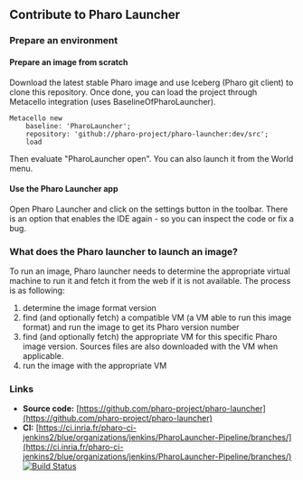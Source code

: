 ## Contribute to Pharo Launcher

### Prepare an environment
#### Prepare an image from scratch
Download the latest stable Pharo image and use Iceberg (Pharo git client) to clone this repository.
Once done, you can load the project through Metacello integration (uses BaselineOfPharoLauncher).

```Smalltalk
Metacello new
    baseline: 'PharoLauncher';
    repository: 'github://pharo-project/pharo-launcher:dev/src';
    load
```

Then evaluate  "PharoLauncher open". You can also launch it from the World menu.
#### Use the Pharo Launcher app
Open Pharo Launcher and click on the settings button in the toolbar.
There is an option that enables the IDE again - so you can inspect the code or fix a bug.

### What does the Pharo launcher to launch an image? 
To run an image, Pharo launcher needs to determine the appropriate virtual machine to run it and fetch it from the web if it is not available.
The process is as following:

1. determine the image format version
2. find (and optionally fetch) a compatible VM (a VM able to run this image format) and run the image to get its Pharo version number
3. find (and optionally fetch) the appropriate VM for this specific Pharo image version. Sources files are also downloaded with the VM when applicable.
4. run the image with the appropriate VM


### Links
- **Source code:** [https://github.com/pharo-project/pharo-launcher](https://github.com/pharo-project/pharo-launcher)
- **CI:** [https://ci.inria.fr/pharo-ci-jenkins2/blue/organizations/jenkins/PharoLauncher-Pipeline/branches/](https://ci.inria.fr/pharo-ci-jenkins2/blue/organizations/jenkins/PharoLauncher-Pipeline/branches/) [![Build Status](https://ci.inria.fr/pharo-ci-jenkins2/job/PharoLauncher-Pipeline/job/dev/badge/icon)](https://ci.inria.fr/pharo-ci-jenkins2/job/PharoLauncher-Pipeline/job/dev/)
